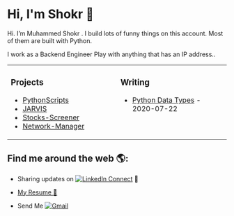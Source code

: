 # Hi, I'm Shokr 👋

<!--
**Shokr/Shokr** is a ✨ _special_ ✨ repository because its `README.md` (this file) appears on your GitHub profile.

Here are some ideas to get you started:

- 🔭 I’m currently working on ...
- 🌱 I’m currently learning ...
- 👯 I’m looking to collaborate on ...
- 🤔 I’m looking for help with ...
- 💬 Ask me about ...
- 📫 How to reach me: ...
- 😄 Pronouns: ...
- ⚡ Fun fact: ...
-->

Hi. I’m Muhammed Shokr . I build lots of funny things on this account. Most of them are built with Python.

I work as a Backend Engineer Play with anything that has an IP address..

<table>
  
<tr>
  
<td valign="top" width="50%">
  
### Projects

* [PythonScripts](https://github.com/Shokr/PythonScripts)
* [JARVIS](https://github.com/Shokr/JARVIS)
* [Stocks-Screener](https://github.com/Shokr/Stocks-Screener)
* [Network-Manager](https://github.com/Shokr/Network-Manager)

</td>

<td valign="top" width="50%">

### Writing

* [Python Data Types](https://medium.com/dev-genius/python-data-types-3f8b9a1db1a) - 2020-07-22


</td>

</tr>
</table>

## Find me around the web 🌎:  
- Sharing updates on [![LinkedIn Connect](https://img.shields.io/badge/%20-Connect-black?color=14171A&labelColor=212121&logo=linkedin&logoColor=ffffff)](https://www.linkedin.com/in/muhammedshokr/) 💼

- [My Resume :page_with_curl:](https://yadi.sk/i/T8ONRayZfOPgVg)

- Send Me [![Gmail](https://img.shields.io/badge/%20-Send%20Mail-black?color=14171A&labelColor=ef5350&logo=gmail&logoColor=ffffff)](mailto:mohammedshokr2014@gmail.com)

